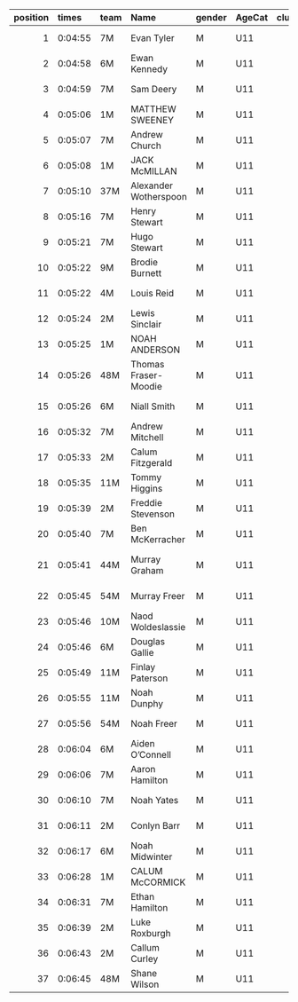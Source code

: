 |   position | times   | team   | Name                  | gender   | AgeCat   |   clubnumber | Club name            | Website                               |   finishPosition |
|-----------:|:--------|:-------|:----------------------|:---------|:---------|-------------:|:---------------------|:--------------------------------------|-----------------:|
|          1 | 0:04:55 | 7M     | Evan Tyler            | M        | U11      |            7 | Giffnock North AC    | https://www.giffnocknorth.co.uk/      |                1 |
|          2 | 0:04:58 | 6M     | Ewan Kennedy          | M        | U11      |            6 | Cambuslang Harriers  | https://cambuslangharriers.org/       |                2 |
|          3 | 0:04:59 | 7M     | Sam Deery             | M        | U11      |            7 | Giffnock North AC    | https://www.giffnocknorth.co.uk/      |                3 |
|          4 | 0:05:06 | 1M     | MATTHEW SWEENEY       | M        | U11      |            1 | East Kilbride AC     | http://www.ekac.org.uk/               |                4 |
|          5 | 0:05:07 | 7M     | Andrew Church         | M        | U11      |            7 | Giffnock North AC    | https://www.giffnocknorth.co.uk/      |                5 |
|          6 | 0:05:08 | 1M     | JACK McMILLAN         | M        | U11      |            1 | East Kilbride AC     | http://www.ekac.org.uk/               |                6 |
|          7 | 0:05:10 | 37M    | Alexander Wotherspoon | M        | U11      |           37 | Law & District AAC   | http://www.lawaac.co.uk/              |                7 |
|          8 | 0:05:16 | 7M     | Henry Stewart         | M        | U11      |            7 | Giffnock North AC    | https://www.giffnocknorth.co.uk/      |                8 |
|          9 | 0:05:21 | 7M     | Hugo Stewart          | M        | U11      |            7 | Giffnock North AC    | https://www.giffnocknorth.co.uk/      |                9 |
|         10 | 0:05:22 | 9M     | Brodie Burnett        | M        | U11      |            9 | Garscube Harriers    | https://www.garscubeharriers.org.uk/  |               10 |
|         11 | 0:05:22 | 4M     | Louis Reid            | M        | U11      |            4 | Inverclyde AC        | https://www.inverclydeac.org/         |               11 |
|         12 | 0:05:24 | 2M     | Lewis Sinclair        | M        | U11      |            2 | Kilmarnock H&AC      | http://www.kilmarnockharriers.com/    |               12 |
|         13 | 0:05:25 | 1M     | NOAH ANDERSON         | M        | U11      |            1 | East Kilbride AC     | http://www.ekac.org.uk/               |               13 |
|         14 | 0:05:26 | 48M    | Thomas Fraser-Moodie  | M        | U11      |           48 | Springburn Harriers  | https://www.springburnharriers.co.uk/ |               14 |
|         15 | 0:05:26 | 6M     | Niall Smith           | M        | U11      |            6 | Cambuslang Harriers  | https://cambuslangharriers.org/       |               15 |
|         16 | 0:05:32 | 7M     | Andrew Mitchell       | M        | U11      |            7 | Giffnock North AC    | https://www.giffnocknorth.co.uk/      |               16 |
|         17 | 0:05:33 | 2M     | Calum Fitzgerald      | M        | U11      |            2 | Kilmarnock H&AC      | http://www.kilmarnockharriers.com/    |               17 |
|         18 | 0:05:35 | 11M    | Tommy Higgins         | M        | U11      |           11 | Airdrie Harriers     | http://airdrieharriers.org/           |               18 |
|         19 | 0:05:39 | 2M     | Freddie Stevenson     | M        | U11      |            2 | Kilmarnock H&AC      | http://www.kilmarnockharriers.com/    |               19 |
|         20 | 0:05:40 | 7M     | Ben McKerracher       | M        | U11      |            7 | Giffnock North AC    | https://www.giffnocknorth.co.uk/      |               20 |
|         21 | 0:05:41 | 44M    | Murray Graham         | M        | U11      |           44 | North Ayrshire AAC   | https://naathletics.co.uk/            |               21 |
|         22 | 0:05:45 | 54M    | Murray Freer          | M        | U11      |           54 | VP-Glasgow           | nan                                   |               22 |
|         23 | 0:05:46 | 10M    | Naod Woldeslassie     | M        | U11      |           10 | Shettleston Harriers | http://shettlestonharriers.org.uk/    |               23 |
|         24 | 0:05:46 | 6M     | Douglas Gallie        | M        | U11      |            6 | Cambuslang Harriers  | https://cambuslangharriers.org/       |               24 |
|         25 | 0:05:49 | 11M    | Finlay Paterson       | M        | U11      |           11 | Airdrie Harriers     | http://airdrieharriers.org/           |               25 |
|         26 | 0:05:55 | 11M    | Noah Dunphy           | M        | U11      |           11 | Airdrie Harriers     | http://airdrieharriers.org/           |               26 |
|         27 | 0:05:56 | 54M    | Noah Freer            | M        | U11      |           54 | VP-Glasgow           | nan                                   |               27 |
|         28 | 0:06:04 | 6M     | Aiden O’Connell       | M        | U11      |            6 | Cambuslang Harriers  | https://cambuslangharriers.org/       |               28 |
|         29 | 0:06:06 | 7M     | Aaron Hamilton        | M        | U11      |            7 | Giffnock North AC    | https://www.giffnocknorth.co.uk/      |               29 |
|         30 | 0:06:10 | 7M     | Noah Yates            | M        | U11      |            7 | Giffnock North AC    | https://www.giffnocknorth.co.uk/      |               30 |
|         31 | 0:06:11 | 2M     | Conlyn Barr           | M        | U11      |            2 | Kilmarnock H&AC      | http://www.kilmarnockharriers.com/    |               31 |
|         32 | 0:06:17 | 6M     | Noah Midwinter        | M        | U11      |            6 | Cambuslang Harriers  | https://cambuslangharriers.org/       |               32 |
|         33 | 0:06:28 | 1M     | CALUM McCORMICK       | M        | U11      |            1 | East Kilbride AC     | http://www.ekac.org.uk/               |               33 |
|         34 | 0:06:31 | 7M     | Ethan Hamilton        | M        | U11      |            7 | Giffnock North AC    | https://www.giffnocknorth.co.uk/      |               34 |
|         35 | 0:06:39 | 2M     | Luke Roxburgh         | M        | U11      |            2 | Kilmarnock H&AC      | http://www.kilmarnockharriers.com/    |               35 |
|         36 | 0:06:43 | 2M     | Callum Curley         | M        | U11      |            2 | Kilmarnock H&AC      | http://www.kilmarnockharriers.com/    |               36 |
|         37 | 0:06:45 | 48M    | Shane Wilson          | M        | U11      |           48 | Springburn Harriers  | https://www.springburnharriers.co.uk/ |               37 |